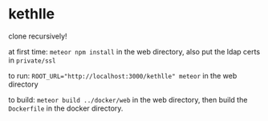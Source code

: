 # kethlle
clone recursively!

at first time: `meteor npm install` in the web directory, also put the ldap certs in `private/ssl`

to run: `ROOT_URL="http://localhost:3000/kethlle" meteor` in the web directory

to build: `meteor build ../docker/web` in the web directory, then build the `Dockerfile` in the docker directory.
